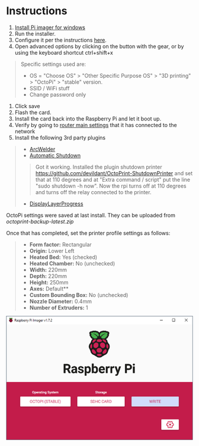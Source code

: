 # Instructions
1. [Install Pi imager for windows](https://www.raspberrypi.com/software/)
1. Run the installer.
1. Configure it per the instructions [here](https://octoprint.org/download/).
1. Open advanced options by clicking on the button with the gear, or by using the keyboard shortcut ctrl+shift+x
> Specific settings used are:
> - OS =  "Choose OS" > "Other Specific Purpose OS" > "3D printing" > "OctoPi" > "stable" version.
> - SSID / WiFi stuff
> - Change password only
1. Click save
1. Flash the card.
1. Install the card back into the Raspberry Pi and let it boot up.
1. Verify by going to [router main settings](http://192.168.1.1) that it has connected to the network
1. Install the following 3rd party plugins
> - [ArcWelder](https://plugins.octoprint.org/plugins/arc_welder/)
> - [Automatic Shutdown](https://www.reddit.com/r/octoprint/comments/mm9cbi/automatic_shutdown_after_prints/)
> > Got it working. Installed the plugin shutdown printer https://github.com/devildant/OctoPrint-ShutdownPrinter and set that at 110 degrees and at "Extra command / script" put the line "sudo shutdown -h now". Now the rpi turns off at 110 degrees and turns off the relay connected to the printer.
> - [DisplayLayerProgress](https://all3dp.com/2/must-have-octoprint-plugins/)

OctoPi settings were saved at last install. They can be uploaded from *octoprint-backup-latest.zip*

Once that has completed, set the printer profile settings as follows:
> - **Form factor:** Rectangular
> - **Origin:** Lower Left
> - **Heated Bed:** Yes (checked)
> - **Heated Chamber:** No (unchecked)
> - **Width:** 220mm
> - **Depth:** 220mm
> - **Height:** 250mm
> - **Axes:** Default**
> - **Custom Bounding Box:** No (unchecked)
> - **Nozzle Diameter:** 0.4mm
> - **Number of Extruders:** 1

![Raspberry Pi settings](raspberry_installer_settings.png)
